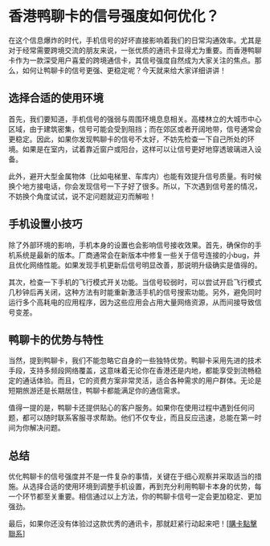 # 香港鸭聊卡的信号强度如何优化？

在这个信息爆炸的时代，手机信号的好坏直接影响着我们的日常沟通效率。尤其是对于经常需要跨境交流的朋友来说，一张优质的通讯卡显得尤为重要。而香港鸭聊卡作为一款深受用户喜爱的跨境通信卡，其信号强度自然成为大家关注的焦点。那么，如何让鸭聊卡的信号更强、更稳定呢？今天就来给大家详细讲讲！

## 选择合适的使用环境

首先，我们要知道，手机信号的强弱与周围环境息息相关。高楼林立的大城市中心区域，由于建筑密集，信号可能会受到阻挡；而在郊区或者开阔地带，信号通常会更稳定。因此，如果你发现鸭聊卡的信号不太好，不妨先检查一下自己所处的环境。如果是在室内，试着靠近窗户或阳台，这样可以让信号更好地穿透玻璃进入设备。

此外，避开大型金属物体（比如电梯里、车库内）也能有效提升信号质量。有时候换个地方接电话，你会发现信号一下子好了很多。所以，下次遇到信号差的情况，不妨换个角度试试，说不定问题就迎刃而解啦！

## 手机设置小技巧

除了外部环境的影响，手机本身的设置也会影响信号接收效果。首先，确保你的手机系统是最新的版本。厂商通常会在新版本中修复一些关于信号连接的小bug，并且优化网络性能。如果发现手机更新后信号明显改善，那说明升级确实是值得的。

其次，检查一下手机的飞行模式开关功能。当信号较弱时，可以尝试开启飞行模式几秒钟后再关闭，这种方法有时能重新激活手机的信号搜索功能。另外，避免同时运行多个高耗电的应用程序，因为这些应用会占用大量网络资源，从而间接导致信号变差。

## 鸭聊卡的优势与特性

当然，提到鸭聊卡，我们不能忽略它自身的一些独特优势。鸭聊卡采用先进的技术手段，支持多频段网络覆盖，这意味着无论你在香港还是内地，都能享受到流畅稳定的通话体验。而且，它的资费方案非常灵活，适合各种需求的用户群体。无论是短期旅游还是长期居住，鸭聊卡都能满足你的通信需求。

值得一提的是，鸭聊卡还提供贴心的客户服务。如果你在使用过程中遇到任何问题，都可以随时联系客服寻求帮助。他们不仅专业，而且反应迅速，总能在第一时间为你解决问题。

## 总结

优化鸭聊卡的信号强度并不是一件复杂的事情，关键在于细心观察并采取适当的措施。从选择合适的使用环境到调整手机设置，再到充分利用鸭聊卡本身的优势，每一个环节都至关重要。相信通过以上方法，你的鸭聊卡信号一定会更加稳定、更加强劲。

最后，如果你还没有体验过这款优秀的通讯卡，那就赶紧行动起来吧！[[購卡點擊聯系](https://t.me/s/SXDXQF)]